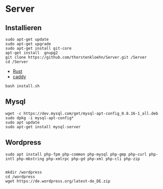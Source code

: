 # Server
## Installieren

```
sudo apt-get update
sudo apt-get upgrade
sudo apt-get install git-core
apt-get install  gnupg2
git clone https://github.com/thorstenkloehn/Server.git /Server
cd /Server
```
* [Rust](https://www.rust-lang.org/tools/install)
* [caddy](https://caddyserver.com/docs/install)
```
bash install.sh

```

## Mysql
```
wget -c https://dev.mysql.com/get/mysql-apt-config_0.8.16-1_all.deb
sudo dpkg -i mysql-apt-config*
sudo apt update
sudo apt-get install mysql-server

```
## Wordpress

```
sudo apt install php-fpm php-common php-mysql php-gmp php-curl php-intl php-mbstring php-xmlrpc php-gd php-xml php-cli php-zip


mkdir /wordpress
cd /wordpress
wget https://de.wordpress.org/latest-de_DE.zip

```
